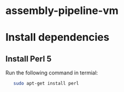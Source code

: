 # assembly-pipeline-vm

# Install dependencies

## Install Perl 5

Run the following command in termial:

```bash
   sudo apt-get install perl
```

